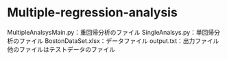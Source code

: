 # Multiple-regression-analysis
MultipleAnalsysMain.py：重回帰分析のファイル
SingleAnalsys.py：単回帰分析のファイル
BostonDataSet.xlsx：データファイル
output.txt：出力ファイル
他のファイルはテストデータのファイル